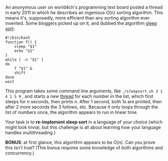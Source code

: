 

An anonymous user on world4ch's programming text board posted a thread in early 2011 in which he describes an ingenious _O(n)_ sorting algorithm. This means it's, supposedly, more efficient than any sorting algorithm ever invented. Some bloggers picked up on it, and dubbed the algorithm [sleep sort](http://beust.com/weblog/2011/06/15/sleep-sort/):

    #!/bin/bash
    function f() {
        sleep "$1"
        echo "$1"
    }
    while [ -n "$1" ]
    do
        f "$1" &
        shift 
    done
    wait

This program takes some command line arguments, like `./sleepsort.sh 3 1 4 1 5 9` , and starts a new [thread](http://en.wikipedia.org/wiki/Thread_(computing)) for each number in the list, which first sleeps for _n_ seconds, then prints _n_. After 1 second, both 1s are printed, then after 2 more seconds the 3 follows, etc. Because it only loops through the list of numbers once, the algorithm appears to run in linear time.

Your task is to **re-implement sleep sort** in a language of your choice (which might look trivial, but this challenge is all about learning how your language handles multithreading.)

**BONUS**: at first glance, this algorithm appears to be _O(n)_. Can you prove this isn't true? (This bonus requires some knowledge of both algorithms and concurrency.)

